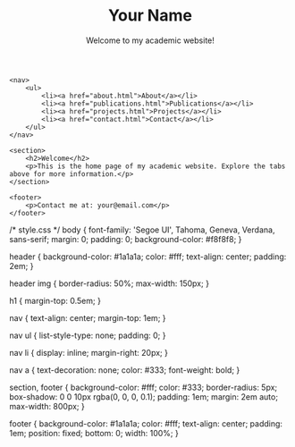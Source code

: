 <!-- index.html -->
<!DOCTYPE html>
<html lang="en">
<head>
    <meta charset="UTF-8">
    <meta name="viewport" content="width=device-width, initial-scale=1.0">
    <link rel="stylesheet" href="style.css">
    <title>Your Name - Academic Website</title>
</head>
<body>
    <header>
        <h1>Your Name</h1>
        <p>Welcome to my academic website!</p>
    </header>

    <nav>
        <ul>
            <li><a href="about.html">About</a></li>
            <li><a href="publications.html">Publications</a></li>
            <li><a href="projects.html">Projects</a></li>
            <li><a href="contact.html">Contact</a></li>
        </ul>
    </nav>

    <section>
        <h2>Welcome</h2>
        <p>This is the home page of my academic website. Explore the tabs above for more information.</p>
    </section>

    <footer>
        <p>Contact me at: your@email.com</p>
    </footer>
</body>
</html>
/* style.css */
body {
    font-family: 'Segoe UI', Tahoma, Geneva, Verdana, sans-serif;
    margin: 0;
    padding: 0;
    background-color: #f8f8f8;
}

header {
    background-color: #1a1a1a;
    color: #fff;
    text-align: center;
    padding: 2em;
}

header img {
    border-radius: 50%;
    max-width: 150px;
}

h1 {
    margin-top: 0.5em;
}

nav {
    text-align: center;
    margin-top: 1em;
}

nav ul {
    list-style-type: none;
    padding: 0;
}

nav li {
    display: inline;
    margin-right: 20px;
}

nav a {
    text-decoration: none;
    color: #333;
    font-weight: bold;
}

section, footer {
    background-color: #fff;
    color: #333;
    border-radius: 5px;
    box-shadow: 0 0 10px rgba(0, 0, 0, 0.1);
    padding: 1em;
    margin: 2em auto;
    max-width: 800px;
}

footer {
    background-color: #1a1a1a;
    color: #fff;
    text-align: center;
    padding: 1em;
    position: fixed;
    bottom: 0;
    width: 100%;
}
